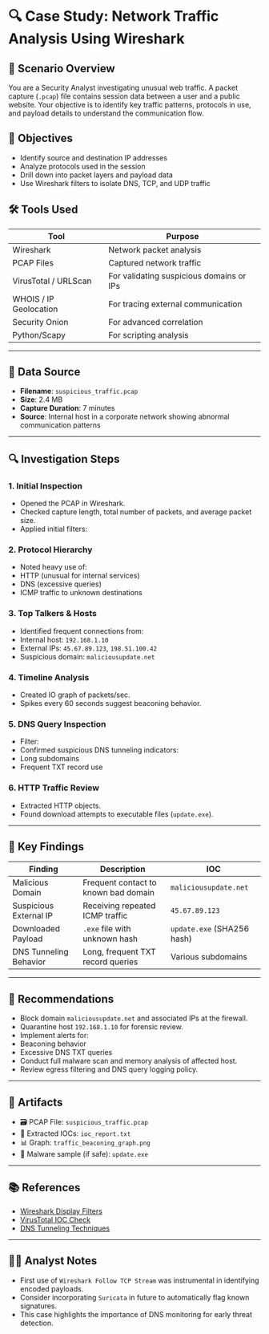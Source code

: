 # 🔍 Case Study: Network Traffic Analysis Using Wireshark

## 📘 Scenario Overview
You are a Security Analyst investigating unusual web traffic. A packet capture (`.pcap`) file contains session data between a user and a public website. Your objective is to identify key traffic patterns, protocols in use, and payload details to understand the communication flow.

## 🎯 Objectives
- Identify source and destination IP addresses
- Analyze protocols used in the session
- Drill down into packet layers and payload data
- Use Wireshark filters to isolate DNS, TCP, and UDP traffic

## 🛠 Tools Used
| Tool                     | Purpose                                  |
|--------------------------|------------------------------------------|
| Wireshark                | Network packet analysis                  |
| PCAP Files               | Captured network traffic                 |
| VirusTotal / URLScan     | For validating suspicious domains or IPs |
| WHOIS / IP Geolocation   | For tracing external communication       |
| Security Onion           | For advanced correlation                 |
| Python/Scapy             | For scripting analysis                   |

---

## 📁 Data Source

- **Filename**: `suspicious_traffic.pcap`
- **Size**: 2.4 MB
- **Capture Duration**: 7 minutes
- **Source**: Internal host in a corporate network showing abnormal communication patterns

---

## 🔍 Investigation Steps

### 1. **Initial Inspection**
- Opened the PCAP in Wireshark.
- Checked capture length, total number of packets, and average packet size.
- Applied initial filters:  

### 2. **Protocol Hierarchy**
- Noted heavy use of:
- HTTP (unusual for internal services)
- DNS (excessive queries)
- ICMP traffic to unknown destinations

### 3. **Top Talkers & Hosts**
- Identified frequent connections from:
- Internal host: `192.168.1.10`
- External IPs: `45.67.89.123`, `198.51.100.42`
- Suspicious domain: `maliciousupdate.net`

### 4. **Timeline Analysis**
- Created IO graph of packets/sec.
- Spikes every 60 seconds suggest beaconing behavior.

### 5. **DNS Query Inspection**
- Filter:
- Confirmed suspicious DNS tunneling indicators:
- Long subdomains
- Frequent TXT record use

### 6. **HTTP Traffic Review**
- Extracted HTTP objects.
- Found download attempts to executable files (`update.exe`).

---

## 🧩 Key Findings

| Finding                     | Description                                       | IOC                          |
|----------------------------|---------------------------------------------------|------------------------------|
| Malicious Domain           | Frequent contact to known bad domain              | `maliciousupdate.net`       |
| Suspicious External IP     | Receiving repeated ICMP traffic                   | `45.67.89.123`               |
| Downloaded Payload         | `.exe` file with unknown hash                     | `update.exe` (SHA256 hash)  |
| DNS Tunneling Behavior     | Long, frequent TXT record queries                 | Various subdomains           |

---

## 🚧 Recommendations

- Block domain `maliciousupdate.net` and associated IPs at the firewall.
- Quarantine host `192.168.1.10` for forensic review.
- Implement alerts for:
- Beaconing behavior
- Excessive DNS TXT queries
- Conduct full malware scan and memory analysis of affected host.
- Review egress filtering and DNS query logging policy.

---

## 📂 Artifacts

- 🗃️ PCAP File: `suspicious_traffic.pcap`
- 📎 Extracted IOCs: `ioc_report.txt`
- 📊 Graph: `traffic_beaconing_graph.png`
- 🔬 Malware sample (if safe): `update.exe`

---

## 📚 References

- [Wireshark Display Filters](https://wiki.wireshark.org/DisplayFilters)
- [VirusTotal IOC Check](https://www.virustotal.com/)
- [DNS Tunneling Techniques](https://attack.mitre.org/techniques/T1071/004/)

---

## 🧑‍💻 Analyst Notes

- First use of `Wireshark Follow TCP Stream` was instrumental in identifying encoded payloads.
- Consider incorporating `Suricata` in future to automatically flag known signatures.
- This case highlights the importance of DNS monitoring for early threat detection.

